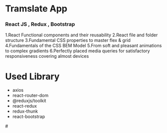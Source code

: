<h1>Tramslate App</h1>

<!-- <img src="./src/assets/image/screen (1).gif" alt="Netflix" /> -->

<h3>React JS , Redux , Bootstrap</h3>
<p>
1.React Functional components and their reusability
2.React file and folder structure
3.Fundamental CSS properties to master flex & grid
4.Fundamentals of the CSS BEM Model
5.From soft and pleasant animations to complex gradients
6.Perfectly placed media queries for satisfactory responsiveness covering almost devices</p>

<h1>Used Library </h1>
<ul>
  <li>axios</li>
  <li>react-router-dom</li>
  <li>@reduxjs/toolkit</li>
  <li>react-redux</li>
  <li>redux-thunk</li>
  <li>react-bootstrap</li>
</ul>
#
